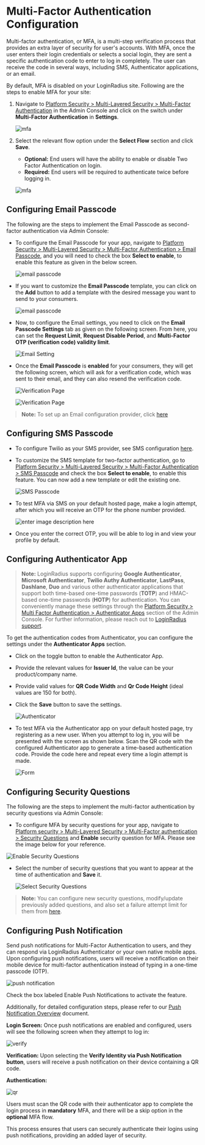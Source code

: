 # Multi-Factor Authentication Configuration

Multi-factor authentication, or MFA, is a multi-step verification process that provides an extra layer of security for user's accounts. With MFA, once the user enters their login credentials or selects a social login, they are sent a specific authentication code to enter to log in completely. The user can receive the code in several ways, including SMS, Authenticator applications, or an email.

By default, MFA is disabled on your LoginRadius site. Following are the steps to enable MFA for your site:

1. Navigate to [Platform Security > Multi-Layered Security > Multi-Factor Authentication](https://adminconsole.loginradius.com/platform-security/multi-layered-security/multi-factor-authentication/settings) in the Admin Console and click on the switch under **Multi-Factor Authentication** in **Settings**.

   ![mfa](https://apidocs.lrcontent.com/images/unnamed-5_1838938582666940acd82e83.72568957.png "mfa")

2. Select the relevant flow option under the **Select Flow** section and click **Save**.

   - **Optional:** End users will have the ability to enable or disable Two Factor Authentication on login.
   - **Required:** End users will be required to authenticate twice before logging in.

   ![mfa](https://apidocs.lrcontent.com/images/unnamed-6_1810620109666941047325c8.22324993.png "mfa")

## Configuring Email Passcode

The following are the steps to implement the Email Passcode as second-factor authentication via Admin Console:

- To configure the Email Passcode for your app, navigate to [Platform Security > Multi-Layered Security > Multi-Factor Authentication > Email Passcode](https://adminconsole.loginradius.com/platform-security/multi-layered-security/multi-factor-authentication/email-passcode), and you will need to check the box **Select to enable**, to enable this feature as given in the below screen.

  ![email passcode](https://apidocs.lrcontent.com/images/unnamed-7_899785586669415b31a753.56090992.png "email passcode")

- If you want to customize the **Email Passcode** template, you can click on the **Add** button to add a template with the desired message you want to send to your consumers.

  ![email passcode](https://apidocs.lrcontent.com/images/unnamed-8_1525977287666941bde96987.52802350.png "email passcode")

- Now, to configure the Email settings, you need to click on the **Email Passcode Settings** tab as given on the following screen. From here, you can set the **Request Limit**, **Request Disable Period**, and **Multi-Factor OTP (verification code) validity limit**.

  ![Email Setting](https://apidocs.lrcontent.com/images/unnamed-9_1238653658666944e1e46ce1.32425619.png "Email Setting")

- Once the **Email Passcode** is **enabled** for your consumers, they will get the following screen, which will ask for a verification code, which was sent to their email, and they can also resend the verification code.

  ![Verification Page](https://apidocs.lrcontent.com/images/Capture7_2451360a23fc142c053.50058753.png "Verification Page")

  ![Verification Page](https://apidocs.lrcontent.com/images/pasted-image-8_3103460a23ffa685296.15213981.png "Verification Page")

> **Note:** To set up an Email configuration provider, click [here](https://adminconsole.loginradius.com/platform-configuration/identity-workflow/communication-configuration/email-configuration)

## Configuring SMS Passcode

- To configure Twilio as your SMS provider, see SMS configuration [here](https://adminconsole.loginradius.com/platform-configuration/identity-workflow/communication-configuration/sms-configuration).

- To customize the SMS template for two-factor authentication, go to [Platform Security > Multi-Layered Security > Multi-Factor Authentication > SMS Passcode](https://adminconsole.loginradius.com/platform-security/multi-layered-security/multi-factor-authentication/sms-passcode) and check the box **Select to enable**, to enable this feature. You can now add a new template or edit the existing one.

  ![SMS Passcode](https://apidocs.lrcontent.com/images/unnamed-10_195911102766694556f32e11.94485586.png "SMS Passcode")

- To test MFA via SMS on your default hosted page, make a login attempt, after which you will receive an OTP for the phone number provided.

  ![enter image description here](https://apidocs.lrcontent.com/images/social1_39065b0bdad7d98412.93724428.png)

- Once you enter the correct OTP, you will be able to log in and view your profile by default.

## Configuring Authenticator App

> **Note:** LoginRadius supports configuring **Google Authenticator**, **Microsoft Authenticator**, **Twilio Authy Authenticator**, **LastPass**, **Dashlane**, **Duo** and various other authenticator applications that support both time-based one-time passwords (**TOTP**) and HMAC-based one-time passwords (**HOTP**) for authentication. You can conveniently manage these settings through the [Platform Security > Multi Factor Authentication > Authenticator Apps](https://adminconsole.loginradius.com/platform-security/multi-layered-security/multi-factor-authentication/authenticator-apps) section of the Admin Console. For further information, please reach out to [LoginRadius support](https://adminconsole.loginradius.com/support/tickets/open-a-new-ticket).

To get the authentication codes from Authenticator, you can configure the settings under the **Authenticator Apps** section.

- Click on the toggle button to enable the Authenticator App.

- Provide the relevant values for **Issuer Id**, the value can be your product/company name.

- Provide valid values for **QR Code Width** and **Qr Code Height** (ideal values are 150 for both).

- Click the **Save** button to save the settings.

  ![Authenticator](https://apidocs.lrcontent.com/images/unnamed-11_1297080931666945a8cf7ec5.74372806.png "Authenticator")

- To test MFA via the Authenticator app on your default hosted page, try registering as a new user. When you attempt to log in, you will be presented with the screen as shown below. Scan the QR code with the configured Authenticator app to generate a time-based authentication code. Provide the code here and repeat every time a login attempt is made.

  ![Form](https://apidocs.lrcontent.com/images/AuthCodeScan_11383579376575d44fc55a87.39180498.png "form")

## Configuring Security Questions

The following are the steps to implement the multi-factor authentication by security questions via Admin Console:

- To configure MFA by security questions for your app, navigate to [Platform security > Multi-Layered Security > Multi-Factor authentication > Security Questions](https://adminconsole.loginradius.com/platform-security/multi-layered-security/multi-factor-authentication/security-questions) and **Enable** security question for MFA. Please see the image below for your reference.

![Enable Security Questions](https://apidocs.lrcontent.com/images/unnamed-12_3252330156669460fa069d5.08719555.png "Enable Security Questions")


- Select the number of security questions that you want to appear at the time of authentication and **Save** it.

  ![Select Security Questions](https://apidocs.lrcontent.com/images/unnamed-13_29735084666946616b0be2.30605388.png "Select Security Questions")

> **Note:** You can configure new security questions, modify/update previously added questions, and also set a failure attempt limit for them from [here](https://adminconsole.loginradius.com/platform-security/multi-layered-security/security-question/settings).

## Configuring Push Notification

Send push notifications for Multi-Factor Authentication to users, and they can respond via LoginRadius Authenticator or your own native mobile apps. Upon configuring push notifications, users will receive a notification on their mobile device for multi-factor authentication instead of typing in a one-time passcode (OTP). 

![push notification](https://apidocs.lrcontent.com/images/unnamed-14_1848253891666946ec77bba1.00076892.png "push notification")

Check the box labeled Enable Push Notifications to activate the feature.

Additionally, for detailed configuration steps, please refer to our [Push Notification Overview](https://www.loginradius.com/docs/api/v2/customer-identity-api/multi-factor-authentication/push-notification/overview/) document.

**Login Screen:** Once push notifications are enabled and configured, users will see the following screen when they attempt to log in:

![verify](https://apidocs.lrcontent.com/images/unnamed-15_18662394086669478ca9b9d8.16147630.png "verify")

**Verification:** Upon selecting the **Verify Identity via Push Notification button**, users will receive a push notification on their device containing a QR code.

**Authentication:**

![qr](https://apidocs.lrcontent.com/images/unnamed-16_76494605666947c929d763.31048444.png "qr")

Users must scan the QR code with their authenticator app to complete the login process in **mandatory** MFA, and there will be a skip option in the **optional** MFA flow.

This process ensures that users can securely authenticate their logins using push notifications, providing an added layer of security.
